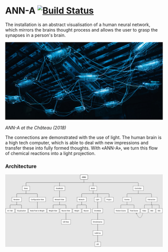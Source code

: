 # ANN-A [![Build Status](https://travis-ci.org/cansik/anna.svg?branch=master)](https://travis-ci.org/cansik/anna)

The installation is an abstract visualisation of a human neural network, which mirrors the brains thought process and allows the user to grasp the synapses in a person's brain.

![ANN-A Real](readme/ANN-A_2.jpg)

*ANN-A at the Château (2018)*

The connections are demonstrated with the use of light. The human brain is a high tech computer, which is able to deal with new impressions and transfer these into fully formed thoughts. With «ANN-A», we turn this flow of chemical reactions into a light projection.

### Architecture

![ANN-A Architecture](readme/ANNA.png)

